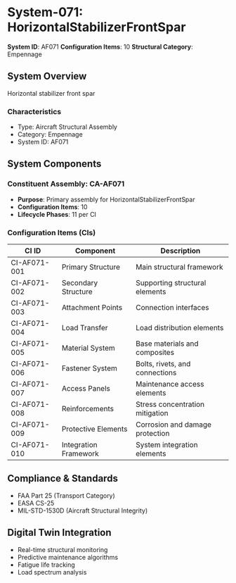 # System-071: HorizontalStabilizerFrontSpar

**System ID**: AF071
**Configuration Items**: 10
**Structural Category**: Empennage

## System Overview

Horizontal stabilizer front spar

### Characteristics
- Type: Aircraft Structural Assembly
- Category: Empennage
- System ID: AF071

## System Components

### Constituent Assembly: CA-AF071
- **Purpose**: Primary assembly for HorizontalStabilizerFrontSpar
- **Configuration Items**: 10
- **Lifecycle Phases**: 11 per CI

### Configuration Items (CIs)

| CI ID | Component | Description |
|-------|-----------|-------------|
| CI-AF071-001 | Primary Structure | Main structural framework |
| CI-AF071-002 | Secondary Structure | Supporting structural elements |
| CI-AF071-003 | Attachment Points | Connection interfaces |
| CI-AF071-004 | Load Transfer | Load distribution elements |
| CI-AF071-005 | Material System | Base materials and composites |
| CI-AF071-006 | Fastener System | Bolts, rivets, and connections |
| CI-AF071-007 | Access Panels | Maintenance access elements |
| CI-AF071-008 | Reinforcements | Stress concentration mitigation |
| CI-AF071-009 | Protective Elements | Corrosion and damage protection |
| CI-AF071-010 | Integration Framework | System integration elements |

## Compliance & Standards
- FAA Part 25 (Transport Category)
- EASA CS-25
- MIL-STD-1530D (Aircraft Structural Integrity)

## Digital Twin Integration
- Real-time structural monitoring
- Predictive maintenance algorithms
- Fatigue life tracking
- Load spectrum analysis
